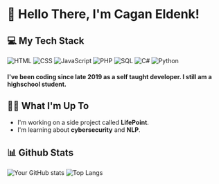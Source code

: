 # 👋 Hello There, I'm Cagan Eldenk!

## 💻 My Tech Stack
![HTML](https://img.shields.io/badge/-HTML5-E34F26?logo=html5&logoColor=fff)
![CSS](https://img.shields.io/badge/-CSS3-1572B6?logo=css3)
![JavaScript](https://img.shields.io/badge/-JavaScript-F7DF1E?logo=javascript)
![PHP](https://img.shields.io/badge/-PHP-777BB4?logo=php&logoColor=fff)
![SQL](https://img.shields.io/badge/-SQL-4479A1?logo=sqlite&logoColor=fff)
![C#](https://img.shields.io/badge/-C%23-239120?logo=csharp&logoColor=fff)
![Python](https://img.shields.io/badge/-Python-3776AB?logo=python&logoColor=fff)

#### I've been coding since late 2019 as a self taught developer. I still am a highschool student.

## 👩‍💻 What I'm Up To
* I'm working on a side project called **LifePoint**.
* I'm learning about **cybersecurity** and **NLP**.

## 📊 Github Stats
![Your GitHub stats](https://github-readme-stats.vercel.app/api?username=cagan-elden&show_icons=true&theme=radical)
![Top Langs](https://github-readme-stats.vercel.app/api/top-langs/?username=cagan-elden&layout=compact&theme=radical)

